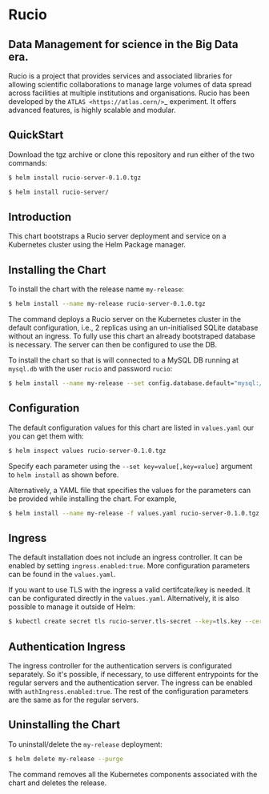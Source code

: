 # Rucio

##  Data Management for science in the Big Data era.

Rucio is a project that provides services and associated libraries for allowing scientific collaborations to manage large volumes of data spread across facilities at multiple institutions and organisations. Rucio has been developed by the `ATLAS <https://atlas.cern/>`_ experiment. It offers advanced features, is highly scalable and modular.

## QuickStart

Download the tgz archive or clone this repository and run either of the two commands:

```bash
$ helm install rucio-server-0.1.0.tgz
```

```bash
$ helm install rucio-server/
```

## Introduction

This chart bootstraps a Rucio server deployment and service on a Kubernetes cluster using the Helm Package manager.

## Installing the Chart

To install the chart with the release name `my-release`:

```bash
$ helm install --name my-release rucio-server-0.1.0.tgz
```

The command deploys a Rucio server on the Kubernetes cluster in the default configuration, i.e., 2 replicas using an un-initialised SQLite database without an ingress. To fully use this chart an already bootstraped database is necessary. The server can then be configured to use the DB.

To install the chart so that is will connected to a MySQL DB running at `mysql.db` with the user `rucio` and password `rucio`:

```bash
$ helm install --name my-release --set config.database.default="mysql://rucio:rucio@mysql.db/rucio" rucio-server-0.1.0.tgz
```

## Configuration

The default configuration values for this chart are listed in `values.yaml` our you can get them with:

```bash
$ helm inspect values rucio-server-0.1.0.tgz
```

Specify each parameter using the `--set key=value[,key=value]` argument to `helm install` as shown before.

Alternatively, a YAML file that specifies the values for the parameters can be provided while installing the chart. For example,

```bash
$ helm install --name my-release -f values.yaml rucio-server-0.1.0.tgz
```

## Ingress

The default installation does not include an ingress controller. It can be enabled by setting `ingress.enabled:true`. More configuration parameters can be found in the `values.yaml`.

If you want to use TLS with the ingress a valid certifcate/key is needed. It can be configurated directly in the `values.yaml`. Alternatively, it is also possible to manage it outside of Helm:

```bash
$ kubectl create secret tls rucio-server.tls-secret --key=tls.key --cert=tls.crt
```

## Authentication Ingress

The ingress controller for the authentication servers is configurated separately. So it's possible, if necessary, to use different entrypoints for the regular servers and the authentication server. The ingress can be enabled with `authIngress.enabled:true`. The rest of the configuration parameters are the same as for the regular servers.

## Uninstalling the Chart

To uninstall/delete the `my-release` deployment:

```bash
$ helm delete my-release --purge
```

The command removes all the Kubernetes components associated with the chart and deletes the release.
